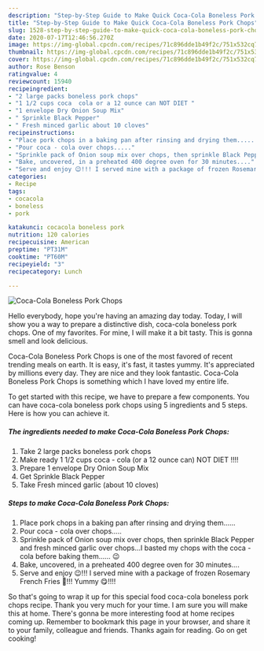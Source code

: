 ```yaml
---
description: "Step-by-Step Guide to Make Quick Coca-Cola Boneless Pork Chops"
title: "Step-by-Step Guide to Make Quick Coca-Cola Boneless Pork Chops"
slug: 1528-step-by-step-guide-to-make-quick-coca-cola-boneless-pork-chops
date: 2020-07-17T12:46:56.270Z
image: https://img-global.cpcdn.com/recipes/71c896dde1b49f2c/751x532cq70/coca-cola-boneless-pork-chops-recipe-main-photo.jpg
thumbnail: https://img-global.cpcdn.com/recipes/71c896dde1b49f2c/751x532cq70/coca-cola-boneless-pork-chops-recipe-main-photo.jpg
cover: https://img-global.cpcdn.com/recipes/71c896dde1b49f2c/751x532cq70/coca-cola-boneless-pork-chops-recipe-main-photo.jpg
author: Rose Benson
ratingvalue: 4
reviewcount: 15940
recipeingredient:
- "2 large packs boneless pork chops"
- "1 1/2 cups coca  cola or a 12 ounce can NOT DIET "
- "1 envelope Dry Onion Soup Mix"
- " Sprinkle Black Pepper"
- " Fresh minced garlic about 10 cloves"
recipeinstructions:
- "Place pork chops in a baking pan after rinsing and drying them......"
- "Pour coca - cola over chops....."
- "Sprinkle pack of Onion soup mix over chops, then sprinkle Black Pepper and fresh minced garlic over chops...I basted my chops with the coca - cola before baking them...... 😉"
- "Bake, uncovered, in a preheated 400 degree oven for 30 minutes...."
- "Serve and enjoy 😉!!! I served mine with a package of frozen Rosemary French Fries 🍟!!! Yummy 😋!!!!"
categories:
- Recipe
tags:
- cocacola
- boneless
- pork

katakunci: cocacola boneless pork 
nutrition: 120 calories
recipecuisine: American
preptime: "PT31M"
cooktime: "PT60M"
recipeyield: "3"
recipecategory: Lunch

---
```



![Coca-Cola Boneless Pork Chops](https://img-global.cpcdn.com/recipes/71c896dde1b49f2c/751x532cq70/coca-cola-boneless-pork-chops-recipe-main-photo.jpg)

Hello everybody, hope you're having an amazing day today. Today, I will show you a way to prepare a distinctive dish, coca-cola boneless pork chops. One of my favorites. For mine, I will make it a bit tasty. This is gonna smell and look delicious.

Coca-Cola Boneless Pork Chops is one of the most favored of recent trending meals on earth. It is easy, it's fast, it tastes yummy. It's appreciated by millions every day. They are nice and they look fantastic. Coca-Cola Boneless Pork Chops is something which I have loved my entire life.




To get started with this recipe, we have to prepare a few components. You can have coca-cola boneless pork chops using 5 ingredients and 5 steps. Here is how you can achieve it.

<!--inarticleads1-->

##### The ingredients needed to make Coca-Cola Boneless Pork Chops:

1. Take 2 large packs boneless pork chops
1. Make ready 1 1/2 cups coca - cola (or a 12 ounce can) NOT DIET !!!!
1. Prepare 1 envelope Dry Onion Soup Mix
1. Get  Sprinkle Black Pepper
1. Take  Fresh minced garlic (about 10 cloves)




<!--inarticleads2-->

##### Steps to make Coca-Cola Boneless Pork Chops:

1. Place pork chops in a baking pan after rinsing and drying them......
1. Pour coca - cola over chops.....
1. Sprinkle pack of Onion soup mix over chops, then sprinkle Black Pepper and fresh minced garlic over chops...I basted my chops with the coca - cola before baking them...... 😉
1. Bake, uncovered, in a preheated 400 degree oven for 30 minutes....
1. Serve and enjoy 😉!!! I served mine with a package of frozen Rosemary French Fries 🍟!!! Yummy 😋!!!!




So that's going to wrap it up for this special food coca-cola boneless pork chops recipe. Thank you very much for your time. I am sure you will make this at home. There's gonna be more interesting food at home recipes coming up. Remember to bookmark this page in your browser, and share it to your family, colleague and friends. Thanks again for reading. Go on get cooking!
